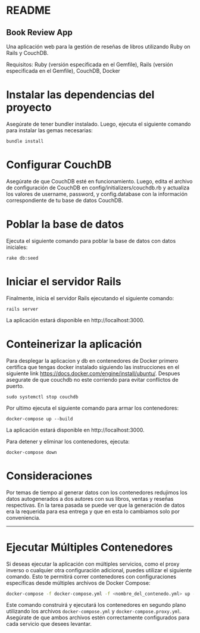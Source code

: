 # README

## Book Review App
Una aplicación web para la gestión de reseñas de libros utilizando Ruby on Rails y CouchDB.

Requisitos:
Ruby (versión especificada en el Gemfile), 
Rails (versión especificada en el Gemfile), 
CouchDB,
Docker


# Instalar las dependencias del proyecto

Asegúrate de tener bundler instalado. Luego, ejecuta el siguiente comando para instalar las gemas necesarias:

```bundle install```


# Configurar CouchDB

Asegúrate de que CouchDB esté en funcionamiento. Luego, edita el archivo de configuración de CouchDB en config/initializers/couchdb.rb y actualiza los valores de username, password, y config.database con la información correspondiente de tu base de datos CouchDB.


# Poblar la base de datos

Ejecuta el siguiente comando para poblar la base de datos con datos iniciales:

```rake db:seed```



# Iniciar el servidor Rails

Finalmente, inicia el servidor Rails ejecutando el siguiente comando:

```rails server```

La aplicación estará disponible en http://localhost:3000.

# Conteinerizar la aplicación

Para desplegar la aplicacion y db en contenedores de Docker primero certifica que tengas docker instalado siguiendo las instrucciones en el
siguiente link https://docs.docker.com/engine/install/ubuntu/. Despues asegurate de que couchdb no este corriendo para evitar conflictos de puerto.

```sudo systemctl stop couchdb```

Por ultimo ejecuta el siguiente comando para armar los contenedores:

```docker-compose up --build```

La aplicación estará disponible en http://localhost:3000.

Para detener y eliminar los contenedores, ejecuta:

```docker-compose down```

# Consideraciones

Por temas de tiempo al generar datos con los contenedores redujimos los datos autogenerados a dos autores con sus libros, ventas y reseñas respectivas. En la tarea pasada se puede ver que la generación de datos era la requerida para esa entrega y que en esta lo cambiamos solo por conveniencia.


---

# Ejecutar Múltiples Contenedores

Si deseas ejecutar la aplicación con múltiples servicios, como el proxy inverso o cualquier otra configuración adicional, puedes utilizar el siguiente comando. Esto te permitirá correr contenedores con configuraciones específicas desde múltiples archivos de Docker Compose:

```bash
docker-compose -f docker-compose.yml -f <nombre_del_contenedo.yml> up --build --detach
```

Este comando construirá y ejecutará los contenedores en segundo plano utilizando los archivos `docker-compose.yml` y `docker-compose.proxy.yml`. Asegúrate de que ambos archivos estén correctamente configurados para cada servicio que desees levantar.